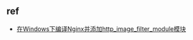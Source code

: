 

## ref
+ [在Windows下编译Nginx并添加http_image_filter_module模块](https://blog.csdn.net/QUBUBING/article/details/86665794)
